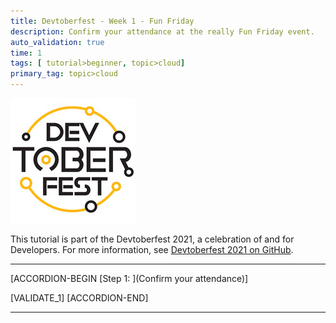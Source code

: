 ```yaml
---
title: Devtoberfest - Week 1 - Fun Friday
description: Confirm your attendance at the really Fun Friday event.
auto_validation: true
time: 1
tags: [ tutorial>beginner, topic>cloud]
primary_tag: topic>cloud
---
```


![Link text e.g., Destination screen](Devtoberfest.jpg)

This tutorial is part of the Devtoberfest 2021, a celebration of and for Developers. For more information, see [Devtoberfest 2021 on GitHub](https://github.com/SAP-samples/devtoberfest-2021).

---

[ACCORDION-BEGIN [Step 1: ](Confirm your attendance)]



[VALIDATE_1]
[ACCORDION-END]

---

